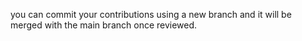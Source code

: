 you can commit your contributions using a new branch and it will be merged with the main branch once reviewed.
